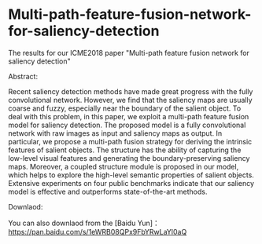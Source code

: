 # Multi-path-feature-fusion-network-for-saliency-detection
The results for our ICME2018 paper "Multi-path feature fusion network for saliency detection" 

Abstract:

Recent saliency detection methods have made great progress with the fully convolutional network. However, we find that
the saliency maps are usually coarse and fuzzy, especially near the boundary of the salient object. To deal with this problem, in this paper, we exploit a multi-path feature fusion model for saliency detection. The proposed model is a fully convolutional network with raw images as input and saliency maps as output. In particular, we propose a multi-path fusion strategy for deriving the intrinsic features of salient objects. The structure has the ability of capturing the low-level visual features and generating the boundary-preserving saliency maps. Moreover, a coupled structure module is proposed in our
model, which helps to explore the high-level semantic properties of salient objects. Extensive experiments on four public
benchmarks indicate that our saliency model is effective and outperforms state-of-the-art methods.


Downlaod:

You can also downlaod from the [Baidu Yun]：https://pan.baidu.com/s/1eWRB08QPx9FbYRwLaYl0aQ

